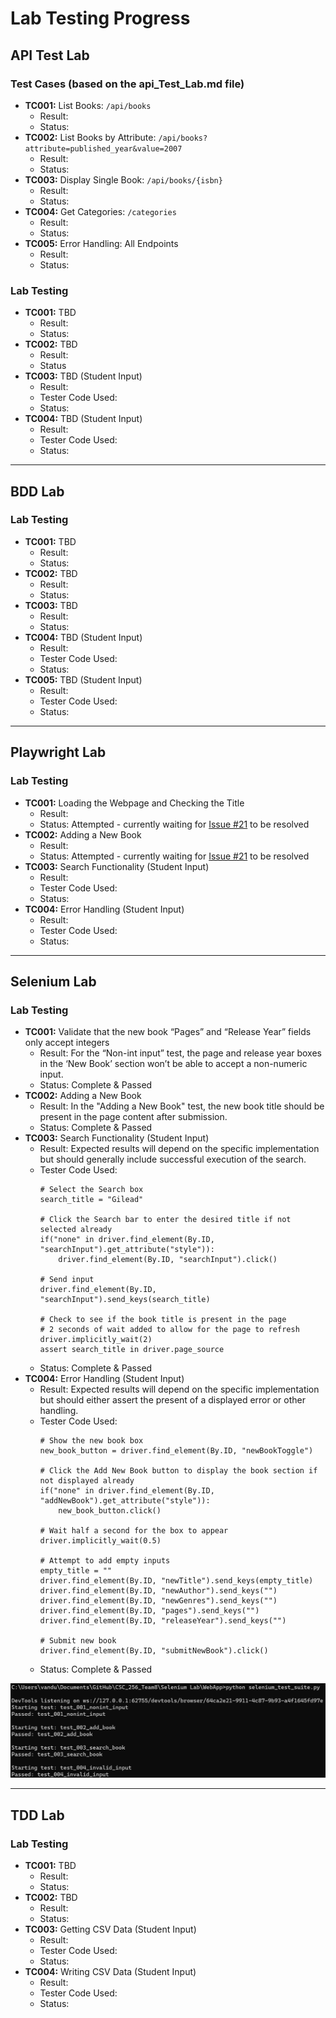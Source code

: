 # Lab Testing Progress

## API Test Lab
### Test Cases (based on the api_Test_Lab.md file)
- **TC001:** List Books: `/api/books`
	- Result:
	- Status:
- **TC002:** List Books by Attribute: `/api/books?attribute=published_year&value=2007`
	- Result:
	- Status:
- **TC003:** Display Single Book: `/api/books/{isbn}`
	- Result:
	- Status:
- **TC004:** Get Categories: `/categories`
	- Result:
	- Status:
 - **TC005:** Error Handling: All Endpoints
	- Result:
 	- Status:
 
### Lab Testing
- **TC001:** TBD
	- Result:
	- Status:
- **TC002:** TBD
	- Result:
	- Status
- **TC003:** TBD (Student Input)
	- Result:
	- Tester Code Used:
	- Status:
- **TC004:** TBD (Student Input)
	- Result:
	- Tester Code Used:
 	- Status:

- - -

## BDD Lab
### Lab Testing
- **TC001:** TBD
	- Result:
	- Status:
- **TC002:** TBD
	- Result:
	- Status:
- **TC003:** TBD
	- Result:
	- Status:
- **TC004:** TBD (Student Input)
	- Result:
	- Tester Code Used:
	- Status:
- **TC005:** TBD (Student Input)
	- Result:
	- Tester Code Used:
 	- Status:

- - -

## Playwright Lab
### Lab Testing
- **TC001:** Loading the Webpage and Checking the Title
	- Result: 
	- Status: Attempted - currently waiting for [Issue #21](https://github.com/rsteve-dev/CSC_256_Team8/issues/21) to be resolved
- **TC002:** Adding a New Book
	- Result: 
	- Status: Attempted - currently waiting for [Issue #21](https://github.com/rsteve-dev/CSC_256_Team8/issues/21) to be resolved
- **TC003:** Search Functionality (Student Input)
	- Result:
	- Tester Code Used:
	- Status: 
- **TC004:** Error Handling (Student Input)
	- Result:
	- Tester Code Used:
	- Status:

- - -

## Selenium Lab
### Lab Testing
- **TC001:** Validate that the new book “Pages” and “Release Year” fields only accept integers
	- Result: For the “Non-int input” test, the page and release year boxes in the ‘New Book’ section won’t be able to accept a non-numeric input.
	- Status: Complete & Passed
- **TC002:** Adding a New Book
	- Result: In the "Adding a New Book" test, the new book title should be present in the page content after submission.
	- Status: Complete & Passed
- **TC003:** Search Functionality (Student Input)
	- Result: Expected results will depend on the specific implementation but should generally include successful execution of the search.
	- Tester Code Used:
		```
  		# Select the Search box
  		search_title = "Gilead"

  		# Click the Search bar to enter the desired title if not selected already
        if("none" in driver.find_element(By.ID, "searchInput").get_attribute("style")):
            driver.find_element(By.ID, "searchInput").click()
        
        # Send input
        driver.find_element(By.ID, "searchInput").send_keys(search_title)

        # Check to see if the book title is present in the page
        # 2 seconds of wait added to allow for the page to refresh
        driver.implicitly_wait(2)
        assert search_title in driver.page_source
	- Status: Complete & Passed
- **TC004:** Error Handling (Student Input)
	- Result: Expected results will depend on the specific implementation but should either assert the present of a displayed error or other handling.
	- Tester Code Used:
		```
  		# Show the new book box
        new_book_button = driver.find_element(By.ID, "newBookToggle")

        # Click the Add New Book button to display the book section if not displayed already
        if("none" in driver.find_element(By.ID, "addNewBook").get_attribute("style")):
            new_book_button.click()

        # Wait half a second for the box to appear
        driver.implicitly_wait(0.5)

        # Attempt to add empty inputs
        empty_title = ""
        driver.find_element(By.ID, "newTitle").send_keys(empty_title) 
        driver.find_element(By.ID, "newAuthor").send_keys("")
        driver.find_element(By.ID, "newGenres").send_keys("")
        driver.find_element(By.ID, "pages").send_keys("")
        driver.find_element(By.ID, "releaseYear").send_keys("")

        # Submit new book
        driver.find_element(By.ID, "submitNewBook").click()
	- Status: Complete & Passed

![Screenshot showing a Terminal output indicating that the tests ran and passed.](Assets/Selenium_Lab_Testing_Complete.png)

- - -

## TDD Lab
### Lab Testing
- **TC001:** TBD
	- Result:
	- Status:
- **TC002:** TBD
	- Result:
	- Status:
- **TC003:** Getting CSV Data (Student Input)
	- Result:
	- Tester Code Used:
	- Status:
- **TC004:** Writing CSV Data (Student Input)
	- Result:
	- Tester Code Used:
	- Status:
